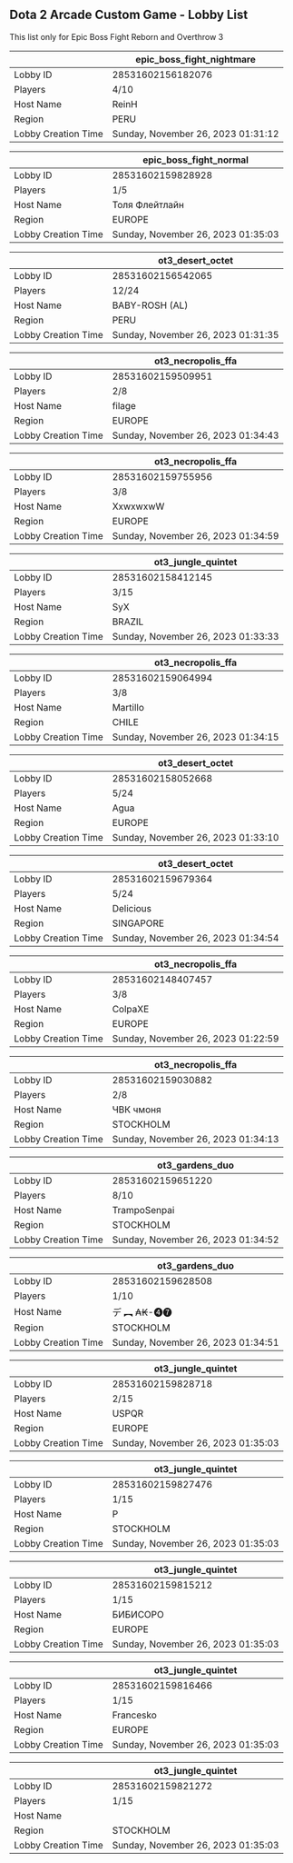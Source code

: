 ## Dota 2 Arcade Custom Game - Lobby List

This list only for Epic Boss Fight Reborn and Overthrow 3

|  | epic_boss_fight_nightmare |
| ------ | ------ |
| Lobby ID | 28531602156182076 |
| Players | 4/10 |
| Host Name | ReinH |
| Region | PERU |
| Lobby Creation Time | Sunday, November 26, 2023 01:31:12 |


|  | epic_boss_fight_normal |
| ------ | ------ |
| Lobby ID | 28531602159828928 |
| Players | 1/5 |
| Host Name | Толя Флейтлайн |
| Region | EUROPE |
| Lobby Creation Time | Sunday, November 26, 2023 01:35:03 |


|  | ot3_desert_octet |
| ------ | ------ |
| Lobby ID | 28531602156542065 |
| Players | 12/24 |
| Host Name | BABY-ROSH (AL) |
| Region | PERU |
| Lobby Creation Time | Sunday, November 26, 2023 01:31:35 |


|  | ot3_necropolis_ffa |
| ------ | ------ |
| Lobby ID | 28531602159509951 |
| Players | 2/8 |
| Host Name | filage |
| Region | EUROPE |
| Lobby Creation Time | Sunday, November 26, 2023 01:34:43 |


|  | ot3_necropolis_ffa |
| ------ | ------ |
| Lobby ID | 28531602159755956 |
| Players | 3/8 |
| Host Name | XxwxwxwW |
| Region | EUROPE |
| Lobby Creation Time | Sunday, November 26, 2023 01:34:59 |


|  | ot3_jungle_quintet |
| ------ | ------ |
| Lobby ID | 28531602158412145 |
| Players | 3/15 |
| Host Name | SyX |
| Region | BRAZIL |
| Lobby Creation Time | Sunday, November 26, 2023 01:33:33 |


|  | ot3_necropolis_ffa |
| ------ | ------ |
| Lobby ID | 28531602159064994 |
| Players | 3/8 |
| Host Name | Martillo |
| Region | CHILE |
| Lobby Creation Time | Sunday, November 26, 2023 01:34:15 |


|  | ot3_desert_octet |
| ------ | ------ |
| Lobby ID | 28531602158052668 |
| Players | 5/24 |
| Host Name | Agua |
| Region | EUROPE |
| Lobby Creation Time | Sunday, November 26, 2023 01:33:10 |


|  | ot3_desert_octet |
| ------ | ------ |
| Lobby ID | 28531602159679364 |
| Players | 5/24 |
| Host Name | Delicious |
| Region | SINGAPORE |
| Lobby Creation Time | Sunday, November 26, 2023 01:34:54 |


|  | ot3_necropolis_ffa |
| ------ | ------ |
| Lobby ID | 28531602148407457 |
| Players | 3/8 |
| Host Name | ColpaXE |
| Region | EUROPE |
| Lobby Creation Time | Sunday, November 26, 2023 01:22:59 |


|  | ot3_necropolis_ffa |
| ------ | ------ |
| Lobby ID | 28531602159030882 |
| Players | 2/8 |
| Host Name | ЧВК чмоня |
| Region | STOCKHOLM |
| Lobby Creation Time | Sunday, November 26, 2023 01:34:13 |


|  | ot3_gardens_duo |
| ------ | ------ |
| Lobby ID | 28531602159651220 |
| Players | 8/10 |
| Host Name | TrampoSenpai |
| Region | STOCKHOLM |
| Lobby Creation Time | Sunday, November 26, 2023 01:34:52 |


|  | ot3_gardens_duo |
| ------ | ------ |
| Lobby ID | 28531602159628508 |
| Players | 1/10 |
| Host Name |    デ ︻ ₳₭-❹❼ |
| Region | STOCKHOLM |
| Lobby Creation Time | Sunday, November 26, 2023 01:34:51 |


|  | ot3_jungle_quintet |
| ------ | ------ |
| Lobby ID | 28531602159828718 |
| Players | 2/15 |
| Host Name | USPQR |
| Region | EUROPE |
| Lobby Creation Time | Sunday, November 26, 2023 01:35:03 |


|  | ot3_jungle_quintet |
| ------ | ------ |
| Lobby ID | 28531602159827476 |
| Players | 1/15 |
| Host Name | P |
| Region | STOCKHOLM |
| Lobby Creation Time | Sunday, November 26, 2023 01:35:03 |


|  | ot3_jungle_quintet |
| ------ | ------ |
| Lobby ID | 28531602159815212 |
| Players | 1/15 |
| Host Name | БИБИСОРО |
| Region | EUROPE |
| Lobby Creation Time | Sunday, November 26, 2023 01:35:03 |


|  | ot3_jungle_quintet |
| ------ | ------ |
| Lobby ID | 28531602159816466 |
| Players | 1/15 |
| Host Name | Francesko |
| Region | EUROPE |
| Lobby Creation Time | Sunday, November 26, 2023 01:35:03 |


|  | ot3_jungle_quintet |
| ------ | ------ |
| Lobby ID | 28531602159821272 |
| Players | 1/15 |
| Host Name |  |
| Region | STOCKHOLM |
| Lobby Creation Time | Sunday, November 26, 2023 01:35:03 |


